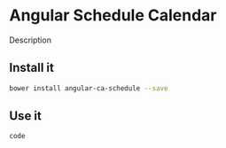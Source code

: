 # Angular Schedule Calendar
Description

## Install it

```sh
bower install angular-ca-schedule --save
```

## Use it
```js
code
```